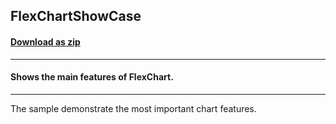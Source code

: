 ## FlexChartShowCase
#### [Download as zip](https://downgit.github.io/#/home?url=https://github.com/GrapeCity/ComponentOne-WPF-Samples/tree/master/NET_5/Chart/FlexChartShowCase)
____
#### Shows the main features of FlexChart.
____
The sample demonstrate the most important chart features.
